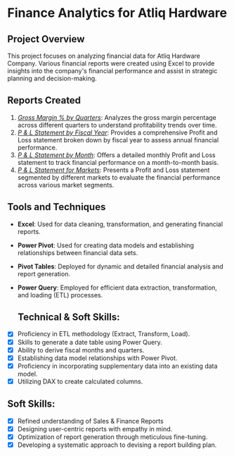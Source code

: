 # Finance Analytics for Atliq Hardware

## Project Overview
This project focuses on analyzing financial data for Atliq Hardware Company. Various financial reports were created using Excel to provide insights into the company's financial performance and assist in strategic planning and decision-making.

## Reports Created
1. _[Gross Margin % by Quarters](https://github.com/savya-27/Excel-Finance-Analytics/blob/main/Gross%20Margin%20%25%20by%20Quarters.pdf)_: Analyzes the gross margin percentage across different quarters to understand profitability trends over time.
2. _[P & L Statement by Fiscal Year](https://github.com/savya-27/Excel-Finance-Analytics/blob/main/P%20%26%20L%20Statement%20by%20Fiscal%20year.pdf)_: Provides a comprehensive Profit and Loss statement broken down by fiscal year to assess annual financial performance.
3. _[P & L Statement by Month](https://github.com/savya-27/Excel-Finance-Analytics/blob/main/P%20%26%20L%20Statement%20by%20Month.pdf)_: Offers a detailed monthly Profit and Loss statement to track financial performance on a month-to-month basis.
4. _[P & L Statement for Markets](https://github.com/savya-27/Excel-Finance-Analytics/blob/main/P%20%26%20L%20Statement%20for%20Markets.pdf)_: Presents a Profit and Loss statement segmented by different markets to evaluate the financial performance across various market segments.

## Tools and Techniques
- **Excel**: Used for data cleaning, transformation, and generating financial reports.
- **Power Pivot**: Used for creating data models and establishing relationships between financial data sets.
- **Pivot Tables**: Deployed for dynamic and detailed financial analysis and report generation.
- **Power Query**: Employed for efficient data extraction, transformation, and loading (ETL) processes.

  ## Technical & Soft Skills:
- [x]	Proficiency in ETL methodology (Extract, Transform, Load).
- [x]	Skills to generate a date table using Power Query.
- [x]	Ability to derive fiscal months and quarters.
- [x]	Establishing data model relationships with Power Pivot.
- [x]	Proficiency in incorporating supplementary data into an existing data model.
- [x]	Utilizing DAX to create calculated columns.

## Soft Skills:
- [x]	Refined understanding of Sales & Finance Reports
- [x]	Designing user-centric reports with empathy in mind.
- [x]	Optimization of report generation through meticulous fine-tuning.
- [x]	Developing a systematic approach to devising a report building plan.
